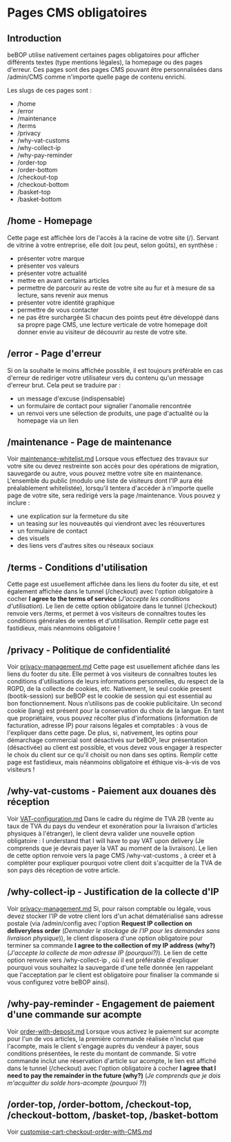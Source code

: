 # Pages CMS obligatoires

## Introduction

beBOP utilise nativement certaines pages obligatoires pour afficher différents textes (type mentions légales), la homepage ou des pages d'erreur.
Ces pages sont des pages CMS pouvant être personnalisées dans /admin/CMS comme n'importe quelle page de contenu enrichi.

Les slugs de ces pages sont :
- /home
- /error
- /maintenance
- /terms
- /privacy
- /why-vat-customs
- /why-collect-ip
- /why-pay-reminder
- /order-top
- /order-bottom
- /checkout-top
- /checkout-bottom
- /basket-top
- /basket-bottom

## /home - Homepage
Cette page est affichée lors de l'accès à la racine de votre site (/).
Servant de vitrine à votre entreprise, elle doit (ou peut, selon goûts), en synthèse :
- présenter votre marque
- présenter vos valeurs
- présenter votre actualité
- mettre en avant certains articles
- permettre de parcourir au reste de votre site au fur et à mesure de sa lecture, sans revenir aux menus
- présenter votre identité graphique
- permettre de vous contacter
- ne pas être surchargée
Si chacun des points peut être développé dans sa propre page CMS, une lecture verticale de votre homepage doit donner envie au visiteur de découvrir au reste de votre site.

## /error - Page d'erreur
Si on la souhaite le moins affichée possible, il est toujours préférable en cas d'erreur de rediriger votre utilisateur vers du contenu qu'un message d'erreur brut.
Cela peut se traduire par :
- un message d'excuse (indispensable)
- un formulaire de contact pour signalier l'anomalie rencontrée
- un renvoi vers une sélection de produits, une page d'actualité ou la homepage via un lien

## /maintenance - Page de maintenance
Voir [maintenance-whitelist.md](/docs/fr/maintenance-whitelist.md)
Lorsque vous effectuez des travaux sur votre site ou devez restreinte son accès pour des opérations de migration, sauvegarde ou autre, vous pouvez mettre votre site en maintenance.
L'ensemble du public (modulo une liste de visiteurs dont l'IP aura été préalablement whitelistée), lorsqu'il tentera d'accéder à n'importe quelle page de votre site, sera redirigé vers la page /maintenance.
Vous pouvez y inclure :
- une explication sur la fermeture du site
- un teasing sur les nouveautés qui viendront avec les réouvertures
- un formulaire de contact
- des visuels
- des liens vers d'autres sites ou réseaux sociaux

## /terms - Conditions d'utilisation
Cette page est usuellement affichée dans les liens du footer du site, et est également affichée dans le tunnel (/checkout) avec l'option obligatoire à cocher **I agree to the terms of service** (*J'accepte les conditions d'utilisation*).
Le lien de cette option obligatoire dans le tunnel (/checkout) renvoie vers /terms, et permet à vos visiteurs de connaîtres toutes les conditions générales de ventes et d'utitilisation.
Remplir cette page est fastidieux, mais néanmoins obligatoire !

## /privacy - Politique de confidentialité
Voir [privacy-management.md](/docs/fr/privacy-management.md)
Cette page est usuellement afichée dans les liens du footer du site.
Elle permet à vos visiteurs de connaîtres toutes les conditions d'utilisations de leurs informations personnelles, du respect de la RGPD, de la collecte de cookies, etc.
Nativement, le seul cookie present (bootik-session) sur beBOP est le cookie de session qui est essential au bon fonctionnement.
Nous n’utilisons pas de cookie publicitaire.
Un second cookie (lang) est présent pour la conservation du choix de la langue.
En tant que propriétaire, vous pouvez récolter plus d'informations (information de facturation, adresse IP) pour raisons légales et comptables : à vous de l'expliquer dans cette page.
De plus, si, nativement, les optins pour démarchage commercial sont désactivés sur beBOP, leur présentation (désactivée) au client est possible, et vous devez vous engager à respecter le choix du client sur ce qu'il choisit ou non dans ses optins.
Remplir cette page est fastidieux, mais néanmoins obligatoire et éthique vis-à-vis de vos visiteurs !

## /why-vat-customs - Paiement aux douanes dès réception
Voir [VAT-configuration.md](/docs/fr/VAT-configuration.md)
Dans le cadre du régime de TVA 2B (vente au taux de TVA du pays du vendeur et exonération pour la livraison d'articles physiques à l'étranger), le client devra valider une nouvelle option obligatoire : I understand that I will have to pay VAT upon delivery (Je comprends que je devrais payer la VAT au moment de la livraison). Le lien de cette option renvoie vers la page CMS /why-vat-customs , à créer et à compléter pour expliquer pourquoi votre client doit s'acquitter de la TVA de son pays dès réception de votre article.

## /why-collect-ip - Justification de la collecte d'IP
Voir [privacy-management.md](/docs/fr/privacy-management.md)
Si, pour raison comptable ou légale, vous devez stocker l'IP de votre client lors d'un achat dématérialisé sans adresse postale (via /admin/config avec l'option **Request IP collection on deliveryless order** (*Demander le stockage de l'IP pour les demandes sans livraison physique*)), le client disposera d'une option obligatoire pour terminer sa commande **I agree to the collection of my IP address (why?)** (*J'accepte la collecte de mon adresse IP (pourquoi?)*).
Le lien de cette option renvoie vers /why-collect-ip , où il est préférable d'expliquer pourquoi vous souhaitez la sauvegarde d'une telle donnée (en rappelant que l'acceptation par le client est obligatoire pour finaliser la commande si vous configurez votre beBOP ainsi).

## /why-pay-reminder - Engagement de paiement d'une commande sur acompte
Voir [order-with-deposit.md](/doc/fr/order-with-deposit.md)
Lorsque vous activez le paiement sur acompte pour l'un de vos articles, la première commande réalisée n'inclut que l'acompte, mais le client s'engage auprès du vendeur à payer, sous conditions présentées, le reste du montant de commande.
Si votre commande inclut une réservation d'article sur acompte, le lien est affiché dans le tunnel (/checkout) avec l'option obligatoire à cocher **I agree that I need to pay the remainder in the future (why?)** (*Je comprends que je dois m'acquitter du solde hors-acompte (pourquoi ?)*)

## /order-top, /order-bottom, /checkout-top, /checkout-bottom,  /basket-top, /basket-bottom
Voir [customise-cart-checkout-order-with-CMS.md](customise-cart-checkout-order-with-CMS.md)
